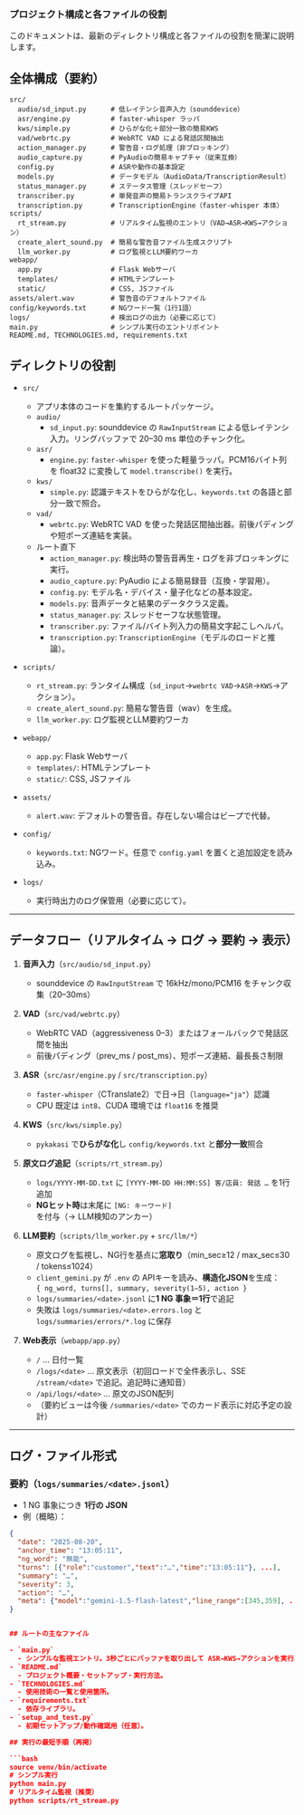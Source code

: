 ### プロジェクト構成と各ファイルの役割

このドキュメントは、最新のディレクトリ構成と各ファイルの役割を簡潔に説明します。

## 全体構成（要約）

```
src/
  audio/sd_input.py      # 低レイテンシ音声入力（sounddevice）
  asr/engine.py          # faster-whisper ラッパ
  kws/simple.py          # ひらがな化＋部分一致の簡易KWS
  vad/webrtc.py          # WebRTC VAD による発話区間抽出
  action_manager.py      # 警告音・ログ処理（非ブロッキング）
  audio_capture.py       # PyAudioの簡易キャプチャ（従来互換）
  config.py              # ASRや動作の基本設定
  models.py              # データモデル（AudioData/TranscriptionResult）
  status_manager.py      # ステータス管理（スレッドセーフ）
  transcriber.py         # 単発音声の簡易トランスクライブAPI
  transcription.py       # TranscriptionEngine（faster-whisper 本体）
scripts/
  rt_stream.py           # リアルタイム監視のエントリ（VAD→ASR→KWS→アクション）
  create_alert_sound.py  # 簡易な警告音ファイル生成スクリプト
  llm_worker.py          # ログ監視とLLM要約ワーカ
webapp/
  app.py                 # Flask Webサーバ
  templates/             # HTMLテンプレート
  static/                # CSS, JSファイル
assets/alert.wav         # 警告音のデフォルトファイル
config/keywords.txt      # NGワード一覧（1行1語）
logs/                    # 検出ログの出力（必要に応じて）
main.py                  # シンプル実行のエントリポイント
README.md, TECHNOLOGIES.md, requirements.txt
```

## ディレクトリの役割

- `src/`
  - アプリ本体のコードを集約するルートパッケージ。
  - `audio/`
    - `sd_input.py`: sounddevice の `RawInputStream` による低レイテンシ入力。リングバッファで 20–30 ms 単位のチャンク化。
  - `asr/`
    - `engine.py`: `faster-whisper` を使った軽量ラッパ。PCM16バイト列を float32 に変換して `model.transcribe()` を実行。
  - `kws/`
    - `simple.py`: 認識テキストをひらがな化し、`keywords.txt` の各語と部分一致で照合。
  - `vad/`
    - `webrtc.py`: WebRTC VAD を使った発話区間抽出器。前後パディングや短ポーズ連結を実装。
  - ルート直下
    - `action_manager.py`: 検出時の警告音再生・ログを非ブロッキングに実行。
    - `audio_capture.py`: PyAudio による簡易録音（互換・学習用）。
    - `config.py`: モデル名・デバイス・量子化などの基本設定。
    - `models.py`: 音声データと結果のデータクラス定義。
    - `status_manager.py`: スレッドセーフな状態管理。
    - `transcriber.py`: ファイル/バイト列入力の簡易文字起こしヘルパ。
    - `transcription.py`: `TranscriptionEngine`（モデルのロードと推論）。

- `scripts/`
  - `rt_stream.py`: ランタイム構成（`sd_input`→`webrtc VAD`→`ASR`→`KWS`→アクション）。
  - `create_alert_sound.py`: 簡易な警告音（wav）を生成。
  - `llm_worker.py`: ログ監視とLLM要約ワーカ

- `webapp/`
  - `app.py`: Flask Webサーバ
  - `templates/`: HTMLテンプレート
  - `static/`: CSS, JSファイル

- `assets/`
  - `alert.wav`: デフォルトの警告音。存在しない場合はビープで代替。

- `config/`
  - `keywords.txt`: NGワード。任意で `config.yaml` を置くと追加設定を読み込み。

- `logs/`
  - 実行時出力のログ保管用（必要に応じて）。


---

## データフロー（リアルタイム → ログ → 要約 → 表示）

1. **音声入力**（`src/audio/sd_input.py`）  
   - sounddevice の `RawInputStream` で 16kHz/mono/PCM16 をチャンク収集（20–30ms）

2. **VAD**（`src/vad/webrtc.py`）  
   - WebRTC VAD（aggressiveness 0–3）またはフォールバックで発話区間を抽出  
   - 前後パディング（prev_ms / post_ms）、短ポーズ連結、最長長さ制限

3. **ASR**（`src/asr/engine.py` / `src/transcription.py`）  
   - `faster-whisper`（CTranslate2）で日→日（`language="ja"`）認識  
   - CPU 既定は `int8`、CUDA 環境では `float16` を推奨

4. **KWS**（`src/kws/simple.py`）  
   - `pykakasi` で**ひらがな化**し `config/keywords.txt` と**部分一致**照合

5. **原文ログ追記**（`scripts/rt_stream.py`）  
   - `logs/YYYY-MM-DD.txt` に `[YYYY-MM-DD HH:MM:SS] 客/店員: 発話 …` を1行追加  
   - **NGヒット時**は末尾に `[NG: キーワード]` を付与（→ LLM検知のアンカー）

6. **LLM要約**（`scripts/llm_worker.py` + `src/llm/*`）  
   - 原文ログを監視し、NG行を基点に**窓取り**（min_sec≥12 / max_sec≤30 / tokens≤1024）  
   - `client_gemini.py` が `.env` の APIキーを読み、**構造化JSON**を生成：  
     `{ ng_word, turns[], summary, severity(1–5), action }`  
   - `logs/summaries/<date>.jsonl` に**1 NG 事象＝1行**で追記  
   - 失敗は `logs/summaries/<date>.errors.log` と `logs/summaries/errors/*.log` に保存

7. **Web表示**（`webapp/app.py`）  
   - `/` … 日付一覧  
   - `/logs/<date>` … 原文表示（初回ロードで全件表示し、SSE `/stream/<date>` で追記。追記時に通知音）  
   - `/api/logs/<date>` … 原文のJSON配列  
   - （要約ビューは今後 `/summaries/<date>` でのカード表示に対応予定の設計）

---

## ログ・ファイル形式

### 要約（`logs/summaries/<date>.jsonl`）
- 1 NG 事象につき **1行の JSON**  
- 例（概略）：
```json
{
  "date": "2025-08-20",
  "anchor_time": "13:05:11",
  "ng_word": "無能",
  "turns": [{"role":"customer","text":"…","time":"13:05:11"}, ...],
  "summary": "…",
  "severity": 3,
  "action": "…",
  "meta": {"model":"gemini-1.5-flash-latest","line_range":[345,359], ...}
}


## ルートの主なファイル

- `main.py`
  - シンプルな監視エントリ。3秒ごとにバッファを取り出して ASR→KWS→アクションを実行。
- `README.md`
  - プロジェクト概要・セットアップ・実行方法。
- `TECHNOLOGIES.md`
  - 使用技術の一覧と使用箇所。
- `requirements.txt`
  - 依存ライブラリ。
- `setup_and_test.py`
  - 初期セットアップ/動作確認用（任意）。

## 実行の最短手順（再掲）

```bash
source venv/bin/activate
# シンプル実行
python main.py
# リアルタイム監視（推奨）
python scripts/rt_stream.py
```


